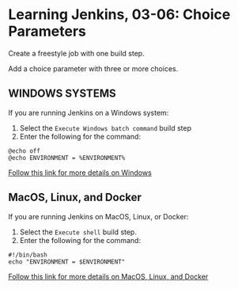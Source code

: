 # Learning Jenkins, 03-06: Choice Parameters
Create a freestyle job with one build step.

Add a choice parameter with three or more choices.

## WINDOWS SYSTEMS
If you are running Jenkins on a Windows system:

1. Select the `Execute Windows batch command` build step
2. Enter the following for the command:
```
@echo off
@echo ENVIRONMENT = %ENVIRONMENT%
```

[Follow this link for more details on Windows](WINDOWS.md)

## MacOS, Linux, and Docker
If you are running Jenkins on MacOS, Linux, or Docker:

1. Select the `Execute shell` build step.
2. Enter the following for the command:
```
#!/bin/bash
echo "ENVIRONMENT = $ENVIRONMENT"
```

[Follow this link for more details on MacOS, Linux, and Docker](MAC_LINUX_DOCKER.md)
